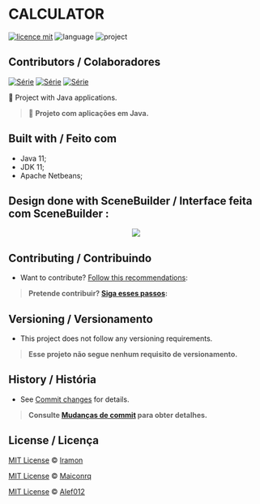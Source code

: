 # CALCULATOR
[![licence mit](https://img.shields.io/badge/licence-MIT-blue.svg)](https://github.com/Maiconrq/INMTE/blob/main/LICENSE)
![language](https://img.shields.io/badge/java-only-yellow)
![project](https://img.shields.io/badge/project-calculator-red)

## Contributors / Colaboradores
[![Série](https://img.shields.io/badge/Maiconrq-UnB-blue)](https://github.com/Maiconrq/INMTE)
[![Série](https://img.shields.io/badge/lramon2001-UnB-green)](https://github.com/lramon2001/INMTE)
[![Série](https://img.shields.io/badge/Alef012-UnB-blue)](https://github.com/lramon2001/INMTE)

:rocket: Project with Java applications. 

> :rocket: **Projeto com aplicações em Java.**

## Built with / Feito com
- Java 11;
- JDK 11;
- Apache Netbeans;
## Design done with SceneBuilder / Interface feita com SceneBuilder :

<div align ="center"> 
  <img src="https://github.com/lramon2001/Calculator/blob/code/calculadora.jpg">
</div>


## Contributing / Contribuindo

- Want to contribute? [Follow this recommendations](./CONTRIBUTING.md):  

> **Pretende contribuir? [Siga esses passos](./CONTRIBUTING.md):**

## Versioning / Versionamento
- This project does not follow any versioning requirements.

> **Esse projeto não segue nenhum requisito de versionamento.**

## History / História
- See [Commit changes](https://github.com/lramon2001/Calculator/commits/main) for details.

> **Consulte [Mudanças de commit](https://github.com/lramon2001/Calculator/commits/main) para obter detalhes.**

## License / Licença
[MIT License](https://github.com/lramon2001/Calculator/blob/code/LICENSE) © [lramon](https://github.com/lramon2001)

[MIT License](https://github.com/lramon2001/Calculator/blob/code/LICENSE) © [Maiconrq](https://github.com/Maiconrq)

[MIT License](https://github.com/lramon2001/Calculator/blob/code/LICENSE) © [Alef012](https://github.com/Alef012)

